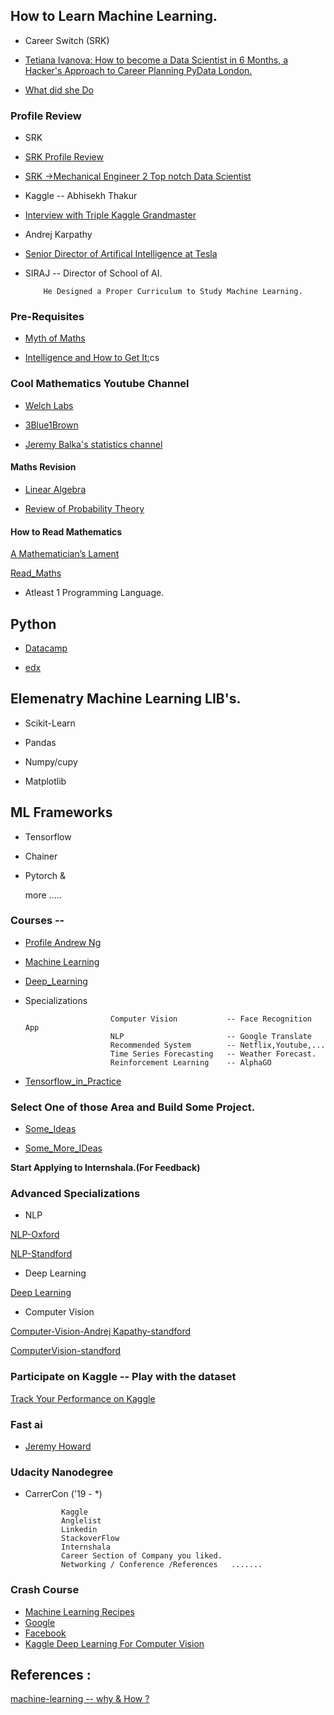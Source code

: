 ## How to Learn Machine Learning.

- Career Switch (SRK)

- [Tetiana Ivanova: How to become a Data Scientist in 6 Months, a Hacker's Approach to Career Planning
PyData London.](https://www.youtube.com/watch?v=rIofV14c0tc)

- [What did she Do](https://www.slideshare.net/TetianaIvanova2/how-to-become-a-data-scientist-in-6-months)

### Profile Review

- SRK 

- [SRK Profile Review](https://in.linkedin.com/in/sudalairajkumar)

- [SRK ->Mechanical Engineer 2 Top notch Data Scientist](https://www.youtube.com/watch?v=PJs_2Kyw_RQ)



- Kaggle -- Abhisekh Thakur

- [Interview with Triple Kaggle Grandmaster](https://www.youtube.com/watch?v=8lniZVqRLA0)

- Andrej Karpathy

- [Senior Director of Artifical Intelligence at Tesla](https://www.linkedin.com/in/andrej-karpathy-9a650716)

- SIRAJ  -- Director of School of AI.

          He Designed a Proper Curriculum to Study Machine Learning.
          
### Pre-Requisites

- [Myth of Maths](https://www.theatlantic.com/education/archive/2013/10/the-myth-of-im-bad-at-math/280914/)

- [Intelligence and How to Get It:](https://www.amazon.com/Intelligence-How-Get-It-Cultures/dp/0393337693)cs 

### Cool Mathematics Youtube Channel

- [Welch Labs](https://www.youtube.com/user/Taylorns34/playlists)

- [3Blue1Brown](https://www.youtube.com/channel/UCYO_jab_esuFRV4b17AJtAw/playlists)

- [Jeremy Balka's statistics channel](https://www.youtube.com/user/jbstatistics/playlists)

#### Maths Revision

- [Linear Algebra](http://cs229.stanford.edu/section/cs229-linalg.pdf)

- [Review of Probability Theory](http://cs229.stanford.edu/section/cs229-prob.pdf)

#### How to Read Mathematics 

[A Mathematician’s Lament](https://www.maa.org/external_archive/devlin/LockhartsLament.pdf)

[Read_Maths](http://www.people.vcu.edu/~dcranston/490/handouts/math-read.html)

- Atleast 1 Programming Language.

## Python

- [Datacamp](https://www.datacamp.com/courses/intro-to-python-for-data-science)

- [edx](https://www.edx.org/course/introduction-python-data-science-2)

## Elemenatry Machine Learning LIB's.

- Scikit-Learn

- Pandas

- Numpy/cupy

- Matplotlib

## ML Frameworks

- Tensorflow

- Chainer

- Pytorch &

  more .....

### Courses -- 

- [Profile Andrew Ng](https://www.coursera.org/instructor/andrewng)

- [Machine Learning](https://www.coursera.org/learn/machine-learning)
- [Deep_Learning](https://www.coursera.org/specializations/deep-learning)

- Specializations
                    
                         Computer Vision           -- Face Recognition App
                         NLP                       -- Google Translate 
                         Recommended System        -- Netflix,Youtube,...
                         Time Series Forecasting   -- Weather Forecast.
                         Reinforcement Learning    -- AlphaGO
                          
- [Tensorflow_in_Practice](https://www.coursera.org/specializations/tensorflow-in-practice)

### Select One of those Area and Build Some Project.

- [Some_Ideas](https://github.com/llSourcell?tab=repositories)

- [Some_More_IDeas](https://github.com/NirantK/awesome-project-ideas)


**Start Applying to Internshala.(For Feedback)**

### Advanced Specializations

- NLP

[NLP-Oxford](https://www.youtube.com/playlist?list=PL613dYIGMXoZBtZhbyiBqb0QtgK6oJbpm)

[NLP-Standford](https://www.youtube.com/playlist?list=PLoROMvodv4rOhcuXMZkNm7j3fVwBBY42z)

- Deep Learning

[Deep Learning](https://www.youtube.com/playlist?list=PLjK8ddCbDMphIMSXn-w1IjyYpHU3DaUYw)

- Computer Vision

[Computer-Vision-Andrej Kapathy-standford](https://www.youtube.com/playlist?list=PLkt2uSq6rBVctENoVBg1TpCC7OQi31AlC)

[ComputerVision-standford](https://www.youtube.com/playlist?list=PL3FW7Lu3i5JvHM8ljYj-zLfQRF3EO8sYv)

### Participate on Kaggle -- Play with the dataset 

[Track Your Performance on Kaggle](https://www.kaggle.com/progression)

### Fast ai 

- [Jeremy Howard](https://www.fast.ai/)

### Udacity Nanodegree
 
 
- CarrerCon ('19 - *)

              Kaggle
              Anglelist
              Linkedin
              StackoverFlow
              Internshala
              Career Section of Company you liked.
              Networking / Conference /References   .......
              
### Crash Course 

- [Machine Learning Recipes](https://www.youtube.com/playlist?list=PLOU2XLYxmsIIuiBfYad6rFYQU_jL2ryal)
- [Google](https://developers.google.com/machine-learning/crash-course/exercises)
- [Facebook](https://research.fb.com/blog/2018/05/the-facebook-field-guide-to-machine-learning-video-series/)
- [Kaggle Deep Learning For Computer Vision](https://www.kaggle.com/dansbecker/intro-to-dl-for-computer-vision)

## References :

[machine-learning -- why & How ?](https://github.com/ZuzooVn/machine-learning-for-software-engineers)    


